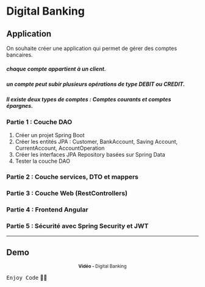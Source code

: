 # Digital Banking

## Application
On souhaite créer une application qui permet de gérer des comptes bancaires. 
##### chaque compte appartient à un client. 
##### un compte peut subir plusieurs opérations de type DEBIT ou CREDIT. 
##### Il existe deux types de comptes : Comptes courants et comptes épargnes.

### Partie 1 : Couche DAO 
1. Créer un projet Spring Boot
2. Créer les entités JPA : Customer, BankAccount, Saving Account, CurrentAccount, AccountOperation
3. Créer les interfaces JPA Repository basées sur Spring Data
4. Tester la couche DAO
### Partie 2 : Couche services, DTO et mappers
### Partie 3 : Couche Web (RestControllers)
### Partie 4 : Frontend Angular
### Partie 5 : Sécurité avec Spring Security et JWT
***

## Demo

<div align="center">
       <p>
       <sup>  <strong>Vidéo - </strong>Digital Banking</sup>
       </p>
</div>

<kbd>Enjoy Code</kbd> 👨‍💻
